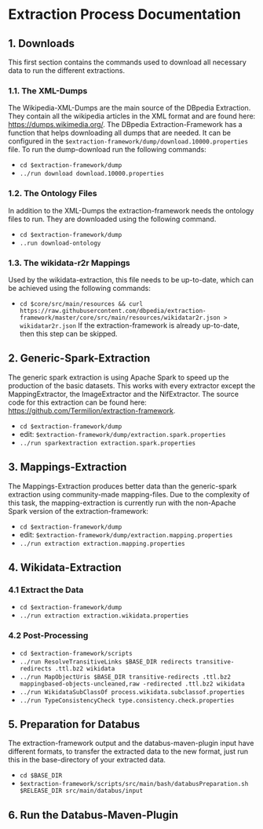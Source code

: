 # Extraction Process Documentation
## 1. Downloads
This first section contains the commands used to download all necessary data to run the different extractions.
### 1.1. The XML-Dumps
The Wikipedia-XML-Dumps are the main source of the DBpedia Extraction. They contain all the wikipedia articles in the XML format and are found here: https://dumps.wikimedia.org/.
The DBpedia Extraction-Framework has a function that helps downloading all dumps that are needed. It can be configured in the `$extraction-framework/dump/download.10000.properties` file. To run the dump-download run the following commands:
- `cd $extraction-framework/dump`
- `../run download download.10000.properties`
### 1.2. The Ontology Files
In addition to the XML-Dumps the extraction-framework needs the ontology files to run. They are downloaded using the following command.
- `cd $extraction-framework/dump`
- `..run download-ontology`
### 1.3. The wikidata-r2r Mappings
Used by the wikidata-extraction, this file needs to be up-to-date, which can be achieved using the following commands: 
- `cd $core/src/main/resources && curl https://raw.githubusercontent.com/dbpedia/extraction-framework/master/core/src/main/resources/wikidatar2r.json > wikidatar2r.json`
If the extraction-framework is already up-to-date, then this step can be skipped.
## 2. Generic-Spark-Extraction
The generic spark extraction is using Apache Spark to speed up the production of the basic datasets. This works with every extractor except the MappingExtractor, the ImageExtractor and the NifExtractor. The source code for this extraction can be found here: https://github.com/Termilion/extraction-framework.
- `cd $extraction-framework/dump`
- edit: `$extraction-framework/dump/extraction.spark.properties`
- `../run sparkextraction extraction.spark.properties`

## 3. Mappings-Extraction 
The Mappings-Extraction produces better data than the generic-spark extraction using community-made mapping-files. Due to the complexity of this task, the mapping-extraction is currently run with the non-Apache Spark version of the extraction-framework:
- `cd $extraction-framework/dump`
- edit: `$extraction-framework/dump/extraction.mapping.properties`
- `../run extraction extraction.mapping.properties`

## 4. Wikidata-Extraction
### 4.1 Extract the Data
 - `cd $extraction-framework/dump`
 - `../run extraction extraction.wikidata.properties`
### 4.2 Post-Processing
- `cd $extraction-framework/scripts`
- `../run ResolveTransitiveLinks $BASE_DIR redirects transitive-redirects .ttl.bz2 wikidata`
- `../run MapObjectUris $BASE_DIR transitive-redirects .ttl.bz2 mappingbased-objects-uncleaned,raw -redirected .ttl.bz2 wikidata`
- `../run WikidataSubClassOf process.wikidata.subclassof.properties`
- `../run TypeConsistencyCheck type.consistency.check.properties`

## 5. Preparation for Databus
The extraction-framework output and the databus-maven-plugin input have different formats, to transfer the extracted data to the new format, just run this in the base-directory of your extracted data.
- `cd $BASE_DIR`
- `$extraction-framework/scripts/src/main/bash/databusPreparation.sh $RELEASE_DIR src/main/databus/input`

## 6. Run the Databus-Maven-Plugin
